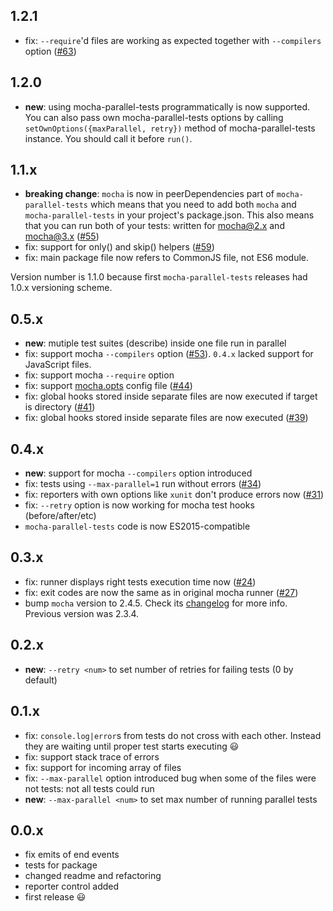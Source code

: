 ## 1.2.1

 * fix: `--require`'d files are working as expected together with `--compilers` option ([#63](https://github.com/mmotkina/mocha-parallel-tests/issues/63))

## 1.2.0

 * **new**: using mocha-parallel-tests programmatically is now supported. You can also pass own mocha-parallel-tests options by calling `setOwnOptions({maxParallel, retry})` method of mocha-parallel-tests instance. You should call it before `run()`.

## 1.1.x

 * **breaking change**: `mocha` is now in peerDependencies part of `mocha-parallel-tests` which means that you need to add both `mocha` and `mocha-parallel-tests` in your project's package.json. This also means that you can run both of your tests: written for mocha@2.x and mocha@3.x ([#55](https://github.com/mmotkina/mocha-parallel-tests/issues/55))
 * fix: support for only() and skip() helpers ([#59](https://github.com/mmotkina/mocha-parallel-tests/issues/59))
 * fix: main package file now refers to CommonJS file, not ES6 module.

Version number is 1.1.0 because first `mocha-parallel-tests` releases had 1.0.x versioning scheme.

## 0.5.x

 * **new**: mutiple test suites (describe) inside one file run in parallel
 * fix: support mocha `--compilers` option ([#53](https://github.com/mmotkina/mocha-parallel-tests/issues/53)). `0.4.x` lacked support for JavaScript files.
 * fix: support mocha `--require` option
 * fix: support [mocha.opts](https://mochajs.org/#mochaopts) config file ([#44](https://github.com/mmotkina/mocha-parallel-tests/issues/44))
 * fix: global hooks stored inside separate files are now executed if target is directory ([#41](https://github.com/mmotkina/mocha-parallel-tests/issues/41))
 * fix: global hooks stored inside separate files are now executed ([#39](https://github.com/mmotkina/mocha-parallel-tests/issues/39))

## 0.4.x

 * **new**: support for mocha `--compilers` option introduced
 * fix: tests using `--max-parallel=1` run without errors ([#34](https://github.com/mmotkina/mocha-parallel-tests/issues/34))
 * fix: reporters with own options like `xunit` don't produce errors now ([#31](https://github.com/mmotkina/mocha-parallel-tests/issues/31))
 * fix: `--retry` option is now working for mocha test hooks (before/after/etc)
 * `mocha-parallel-tests` code is now ES2015-compatible

## 0.3.x

 * fix: runner displays right tests execution time now ([#24](https://github.com/mmotkina/mocha-parallel-tests/issues/24))
 * fix: exit codes are now the same as in original mocha runner ([#27](https://github.com/mmotkina/mocha-parallel-tests/issues/27))
 * bump `mocha` version to 2.4.5. Check its [changelog](https://github.com/mochajs/mocha/blob/master/CHANGELOG.md) for more info. Previous version was 2.3.4.

## 0.2.x

 * **new**: `--retry <num>` to set number of retries for failing tests (0 by default)

## 0.1.x

 * fix: `console.log|error`s from tests do not cross with each other. Instead they are waiting until proper test starts executing :smiley:
 * fix: support stack trace of errors
 * fix: support for incoming array of files
 * fix: `--max-parallel` option introduced bug when some of the files were not tests: not all tests could run
 * **new**: `--max-parallel <num>` to set max number of running parallel tests

## 0.0.x

 * fix emits of end events
 * tests for package
 * changed readme and refactoring
 * reporter control added
 * first release :smiley:
